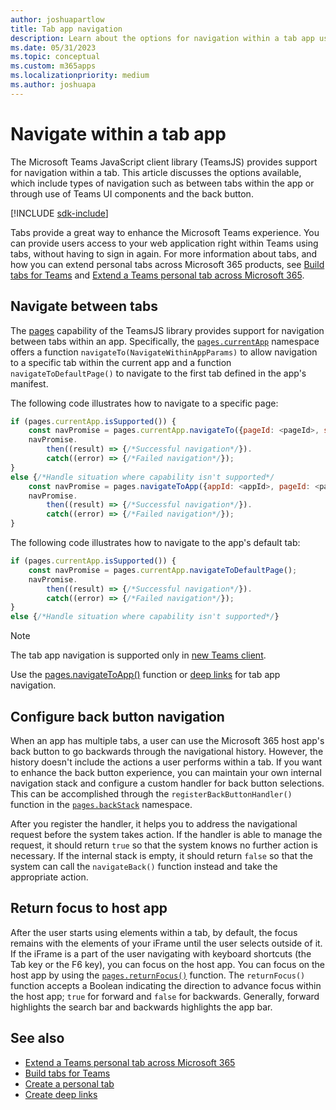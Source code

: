 ```yaml
---
author: joshuapartlow
title: Tab app navigation
description: Learn about the options for navigation within a tab app using the Microsoft Teams JavaScript client library (TeamsJS).
ms.date: 05/31/2023
ms.topic: conceptual
ms.custom: m365apps
ms.localizationpriority: medium
ms.author: joshuapa
---
```


# Navigate within a tab app

The Microsoft Teams JavaScript client library (TeamsJS) provides support for navigation within a tab. This article discusses the options available, which include types of navigation such as between tabs within the app or through use of Teams UI components and the back button.

[!INCLUDE [sdk-include](~/includes/sdk-include.md)]

Tabs provide a great way to enhance the Microsoft Teams experience. You can provide users access to your web application right within Teams using tabs, without having to sign in again. For more information about tabs, and how you can extend personal tabs across Microsoft 365 products, see [Build tabs for Teams](~/tabs/what-are-tabs.md) and [Extend a Teams personal tab across Microsoft 365](~/m365-apps/extend-m365-teams-personal-tab.md).

## Navigate between tabs

The [pages](/javascript/api/@microsoft/teams-js/pages) capability of the TeamsJS library provides support for navigation between tabs within an app. Specifically, the [`pages.currentApp`](/javascript/api/@microsoft/teams-js/pages.currentapp) namespace offers a function `navigateTo(NavigateWithinAppParams)` to allow navigation to a specific tab within the current app and a function `navigateToDefaultPage()` to navigate to the first tab defined in the app's manifest.

The following code illustrates how to navigate to a specific page:

```js
if (pages.currentApp.isSupported()) {
    const navPromise = pages.currentApp.navigateTo({pageId: <pageId>, subPageId:<subPageId>});
    navPromise.
        then((result) => {/*Successful navigation*/}).
        catch((error) => {/*Failed navigation*/});
}
else {/*Handle situation where capability isn't supported*/
    const navPromise = pages.navigateToApp({appId: <appId>, pageId: <pageId>});
    navPromise.
        then((result) => {/*Successful navigation*/}).
        catch((error) => {/*Failed navigation*/});
}
```

The following code illustrates how to navigate to the app's default tab:

```js
if (pages.currentApp.isSupported()) {
    const navPromise = pages.currentApp.navigateToDefaultPage();
    navPromise.
        then((result) => {/*Successful navigation*/}).
        catch((error) => {/*Failed navigation*/});
}
else {/*Handle situation where capability isn't supported*/}
```

> [!NOTE]
> The tab app navigation is supported only in [new Teams client](/microsoftteams/platform/resources/teams-updates).

Use the [pages.navigateToApp()](/javascript/api/%40microsoft/teams-js/pages#@microsoft-teams-js-pages-navigatetoapp) function or [deep links](~/concepts/build-and-test/deep-link-application.md#configure-deep-link-to-a-tab-using-teamsjs-library) for tab app navigation.

## Configure back button navigation

When an app has multiple tabs, a user can use the Microsoft 365 host app's back button to go backwards through the navigational history. However, the history doesn't include the actions a user performs within a tab. If you want to enhance the back button experience, you can maintain your own internal navigation stack and configure a custom handler for back button selections. This can be accomplished through the `registerBackButtonHandler()` function in the [`pages.backStack`](/javascript/api/@microsoft/teams-js/pages.backstack) namespace.

After you register the handler, it helps you to address the navigational request before the system takes action. If the handler is able to manage the request, it should return `true` so that the system knows no further action is necessary. If the internal stack is empty, it should return `false` so that the system can call the `navigateBack()` function instead and take the appropriate action.

## Return focus to host app

After the user starts using elements within a tab, by default, the focus remains with the elements of your iFrame until the user selects outside of it. If the iFrame is a part of the user navigating with keyboard shortcuts (the Tab key or the F6 key), you can focus on the host app. You can focus on the host app by using the [`pages.returnFocus()`](/javascript/api/@microsoft/teams-js/pages#@microsoft-teams-js-pages-returnfocus) function. The `returnFocus()` function accepts a Boolean indicating the direction to advance focus within the host app; `true` for forward and `false` for backwards. Generally, forward highlights the search bar and backwards highlights the app bar.

## See also

* [Extend a Teams personal tab across Microsoft 365](~/m365-apps/extend-m365-teams-personal-tab.md)
* [Build tabs for Teams](~/tabs/what-are-tabs.md)
* [Create a personal tab](~/tabs/how-to/create-personal-tab.md)
* [Create deep links](~/concepts/build-and-test/deep-links.md)
